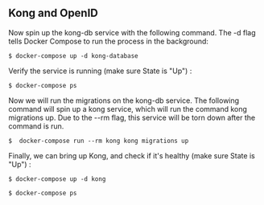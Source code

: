 ## Kong and OpenID

Now spin up the kong-db service with the following command. The -d flag tells Docker Compose to run the process in the background:

```
$ docker-compose up -d kong-database
```

Verify the service is running (make sure State is "Up") :

```
$ docker-compose ps
```

Now we will run the migrations on the kong-db service. The following command will spin up a kong service, which will run the command kong migrations up. Due to the --rm flag, this service will be torn down after the command is run.

```
$  docker-compose run --rm kong kong migrations up
```

Finally, we can bring up Kong, and check if it's healthy (make sure State is "Up") :

```
$ docker-compose up -d kong

$ docker-compose ps
```
